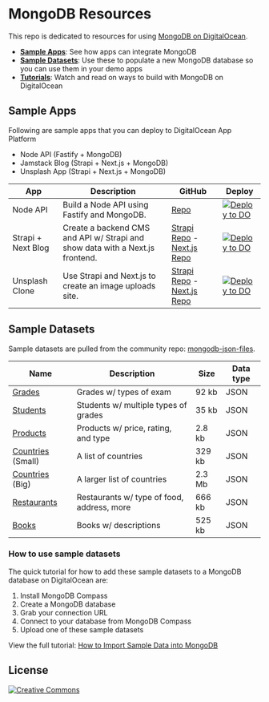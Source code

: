 # MongoDB Resources

This repo is dedicated to resources for using [MongoDB on DigitalOcean](https://www.digitalocean.com/products/managed-databases/).

- **[Sample Apps](#sample-apps)**: See how apps can integrate MongoDB
- **[Sample Datasets](#sample-datasets)**: Use these to populate a new MongoDB database so you can use them in your demo apps
- **[Tutorials](#tutorials)**: Watch and read on ways to build with MongoDB on DigitalOcean

## Sample Apps

Following are sample apps that you can deploy to DigitalOcean App Platform

- Node API (Fastify + MongoDB)
- Jamstack Blog (Strapi + Next.js + MongoDB)
- Unsplash App (Strapi + Next.js + MongoDB)

| App | Description | GitHub | Deploy |
|-----|-------------|--------|--------|
|Node API|Build a Node API using Fastify and MongoDB.|[Repo](https://github.com/do-community/node-fastify-api)|[![Deploy to DO](https://mp-assets1.sfo2.digitaloceanspaces.com/deploy-to-do/do-btn-blue.svg)](https://cloud.digitalocean.com/apps/new?repo=https://github.com/do-community/node-fastify-api/tree/master)|
|Strapi + Next Blog|Create a backend CMS and API w/ Strapi and show data with a Next.js frontend.|[Strapi Repo](https://github.com/do-community/jamstack-blog-strapi) - [Next.js Repo](https://github.com/do-community/jamstack-blog-nextjs)|[![Deploy to DO](https://mp-assets1.sfo2.digitaloceanspaces.com/deploy-to-do/do-btn-blue.svg)](https://cloud.digitalocean.com/apps/new?repo=https://github.com/chris-on-code/jamstack-blog-strapi/tree/master)
|Unsplash Clone|Use Strapi and Next.js to create an image uploads site.|[Strapi Repo](https://github.com/do-community/unsplash-clone-strapi) - [Next.js Repo](https://github.com/do-community/unsplash-clone-nextjs)|[![Deploy to DO](https://mp-assets1.sfo2.digitaloceanspaces.com/deploy-to-do/do-btn-blue.svg)](https://cloud.digitalocean.com/apps/new?repo=https://github.com/chris-on-code/unsplash-clone-strapi/tree/master)


## Sample Datasets

Sample datasets are pulled from the community repo: [mongodb-json-files](https://github.com/ozlerhakan/mongodb-json-files).

| Name | Description | Size | Data type |
|------|-------------|------|-----------|
|[Grades](/datasets/grades.json)|Grades w/ types of exam|92 kb|JSON
|[Students](/datasets/students.json)|Students w/ multiple types of grades|35 kb|JSON
|[Products](/datasets/products.json)|Products w/ price, rating, and type|2.8 kb|JSON
|[Countries](/datasets/countries-small.json) (Small)|A list of countries|329 kb|JSON
|[Countries](/datasets/countries-big.json) (Big)|A larger list of countries|2.3 Mb|JSON
|[Restaurants](/datasets/restaurants.json)|Restaurants w/ type of food, address, more|666 kb|JSON
|[Books](/datasets/books.json)|Books w/ descriptions|525 kb|JSON

### How to use sample datasets

The quick tutorial for how to add these sample datasets to a MongoDB database on DigitalOcean are:

1. Install MongoDB Compass
1. Create a MongoDB database
1. Grab your connection URL
1. Connect to your database from MongoDB Compass
1. Upload one of these sample datasets

View the full tutorial: [How to Import Sample Data into MongoDB](/tutorial.md)

## License

[![Creative Commons](https://i.creativecommons.org/p/zero/1.0/88x31.png)](https://creativecommons.org/publicdomain/zero/1.0/)
